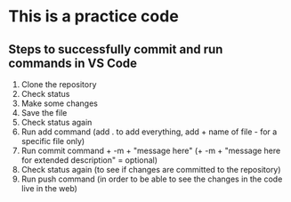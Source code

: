# This is a practice code

## Steps to successfully commit and run commands in VS Code
1. Clone the repository
2. Check status
3. Make some changes
4. Save the file
5. Check status again
6. Run add command (add . to add everything, add + name of file - for a specific file only)
7. Run commit command + -m + "message here" (+ -m + "message here for extended description" = optional)
8. Check status again (to see if changes are committed to the repository)
9. Run push command (in order to be able to see the changes in the code live in the web)
